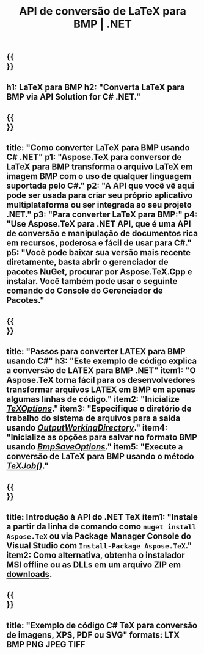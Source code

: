 ﻿---
translation: true
template: /_templates/_conversion-child-net.md
title: API de conversão de LaTeX para BMP | .NET
description: Funcionalidade de conversão de LaTeX para BMP. Integre esta biblioteca .NET local em seu projeto ou use aplicativos multiplataforma para converter LaTeX em BMP.
keywords: 'latex para bmp api net, latex2bmp integre c #'
url: /net/conversion/latex-to-bmp/
family: tex
platformtag: net
feature: conversion
informat: LATEX
outformat: BMP
otherformats: PNG JPEG TIFF PDF SVG XPS
---

{{<section banner>}}
---
h1: LaTeX para BMP
h2: "Converta LaTeX para BMP via API Solution for C# .NET."
---

{{<section overview>}}
---
title: "Como converter LaTeX para BMP usando C# .NET"
p1: "Aspose.TeX para conversor de LaTeX para BMP transforma o arquivo LaTeX em imagem BMP com o uso de qualquer linguagem suportada pelo C#."
p2: "A API que você vê aqui pode ser usada para criar seu próprio aplicativo multiplataforma ou ser integrada ao seu projeto .NET."
p3: "Para converter LaTeX para BMP:"
p4: "Use Aspose.TeX para .NET API, que é uma API de conversão e manipulação de documentos rica em recursos, poderosa e fácil de usar para C#."
p5: "Você pode baixar sua versão mais recente diretamente, basta abrir o gerenciador de pacotes NuGet, procurar por Aspose.TeX.Cpp e instalar. Você também pode usar o seguinte comando do Console do Gerenciador de Pacotes."
---

{{<section feature1>}}
---
title: "Passos para converter LATEX para BMP usando C#"
h3: "Este exemplo de código explica a conversão de LATEX para BMP .NET"
item1: "O Aspose.TeX torna fácil para os desenvolvedores transformar arquivos LATEX em BMP em apenas algumas linhas de código."
item2: "Inicialize [*TeXOptions*](https://reference.aspose.com/tex/net/aspose.tex/texoptions/)."
item3: "Especifique o diretório de trabalho do sistema de arquivos para a saída usando [*OutputWorkingDirectory*](https://reference.aspose.com/tex/net/aspose.tex/texoptions/outputworkingdirectory/)."
item4: "Inicialize as opções para salvar no formato BMP usando [*BmpSaveOptions*](https://reference.aspose.com/tex/net/aspose.tex.presentation.image/bmpsaveoptions/)."
item5: "Execute a conversão de LaTeX para BMP usando o método [*TeXJob()*](https://reference.aspose.com/tex/net/aspose.tex/texjob/)."
---

{{<section feature2>}}
---
title: Introdução à API do .NET TeX
item1: "Instale a partir da linha de comando como ```nuget install Aspose.TeX``` ou via Package Manager Console do Visual Studio com ```Install-Package Aspose.TeX```."
item2: Como alternativa, obtenha o instalador MSI offline ou as DLLs em um arquivo ZIP em [downloads](https://releases.aspose.com/tex/net).
---

{{<section widget>}}
---
title: "Exemplo de código C# TeX para conversão de imagens, XPS, PDF ou SVG"
formats: LTX BMP PNG JPEG TIFF
---

